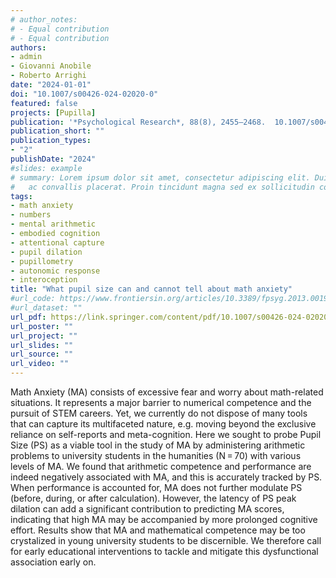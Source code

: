 ```yaml
---
# author_notes:
# - Equal contribution
# - Equal contribution
authors:
- admin
- Giovanni Anobile
- Roberto Arrighi
date: "2024-01-01"
doi: "10.1007/s00426-024-02020-0"
featured: false
projects: [Pupilla]
publication: '*Psychological Research*, 88(8), 2455–2468.  10.1007/s00426-024-02020-0'
publication_short: ""
publication_types:
- "2"
publishDate: "2024"
#slides: example
# summary: Lorem ipsum dolor sit amet, consectetur adipiscing elit. Duis posuere tellus
#   ac convallis placerat. Proin tincidunt magna sed ex sollicitudin condimentum.
tags:
- math anxiety
- numbers
- mental arithmetic
- embodied cognition
- attentional capture
- pupil dilation
- pupillometry
- autonomic response
- interoception
title: "What pupil size can and cannot tell about math anxiety"
#url_code: https://www.frontiersin.org/articles/10.3389/fpsyg.2013.00190/full
#url_dataset: ""
url_pdf: https://link.springer.com/content/pdf/10.1007/s00426-024-02020-0.pdf
url_poster: ""
url_project: ""
url_slides: ""
url_source: ""
url_video: ""
---
```


Math Anxiety (MA) consists of excessive fear and worry about math-related situations. It represents a major barrier to numerical competence and the pursuit of STEM careers. Yet, we currently do not dispose of many tools that can capture its multifaceted nature, e.g. moving beyond the exclusive reliance on self-reports and meta-cognition. Here we sought to probe Pupil Size (PS) as a viable tool in the study of MA by administering arithmetic problems to university students in the humanities (N = 70) with various levels of MA. We found that arithmetic competence and performance are indeed negatively associated with MA, and this is accurately tracked by PS. When performance is accounted for, MA does not further modulate PS (before, during, or after calculation). However, the latency of PS peak dilation can add a significant contribution to predicting MA scores, indicating that high MA may be accompanied by more prolonged cognitive effort. Results show that MA and mathematical competence may be too crystalized in young university students to be discernible. We therefore call for early educational interventions to tackle and mitigate this dysfunctional association early on.